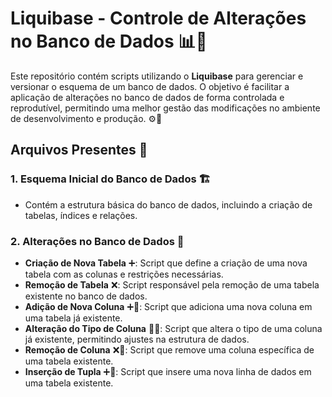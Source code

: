 # Liquibase - Controle de Alterações no Banco de Dados 📊🔧

Este repositório contém scripts utilizando o **Liquibase** para gerenciar e versionar o esquema de um banco de dados. O objetivo é facilitar a aplicação de alterações no banco de dados de forma controlada e reprodutível, permitindo uma melhor gestão das modificações no ambiente de desenvolvimento e produção. ⚙️💾

## Arquivos Presentes 📁

### 1. **Esquema Inicial do Banco de Dados** 🏗️
- Contém a estrutura básica do banco de dados, incluindo a criação de tabelas, índices e relações.

### 2. **Alterações no Banco de Dados** 🔄
- **Criação de Nova Tabela** ➕: Script que define a criação de uma nova tabela com as colunas e restrições necessárias.
- **Remoção de Tabela** ❌: Script responsável pela remoção de uma tabela existente no banco de dados.
- **Adição de Nova Coluna** ➕📏: Script que adiciona uma nova coluna em uma tabela já existente.
- **Alteração do Tipo de Coluna** 🔄🔠: Script que altera o tipo de uma coluna já existente, permitindo ajustes na estrutura de dados.
- **Remoção de Coluna** ❌📏: Script que remove uma coluna específica de uma tabela existente.
- **Inserção de Tupla** ➕📑: Script que insere uma nova linha de dados em uma tabela existente.